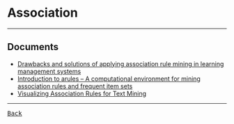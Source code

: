 # Association

---

## Documents

- [Drawbacks and solutions of applying association rule mining in learning management systems](https://sci2s.ugr.es/keel/pdf/specific/congreso/3-associationrules-Final.pdf)
- [Introduction to arules – A computational environment for mining association rules and frequent item sets](https://web.archive.org/web/20190430193743/https://mran.revolutionanalytics.com/web/packages/arules/vignettes/arules.pdf)
- [Visualizing Association Rules for Text Mining](https://neuro.bstu.by/ai/Data-mining/Stock-market/InfoVis1999Association.pdf)

---

[<kbd> Back </kbd>](./../Models.md)
